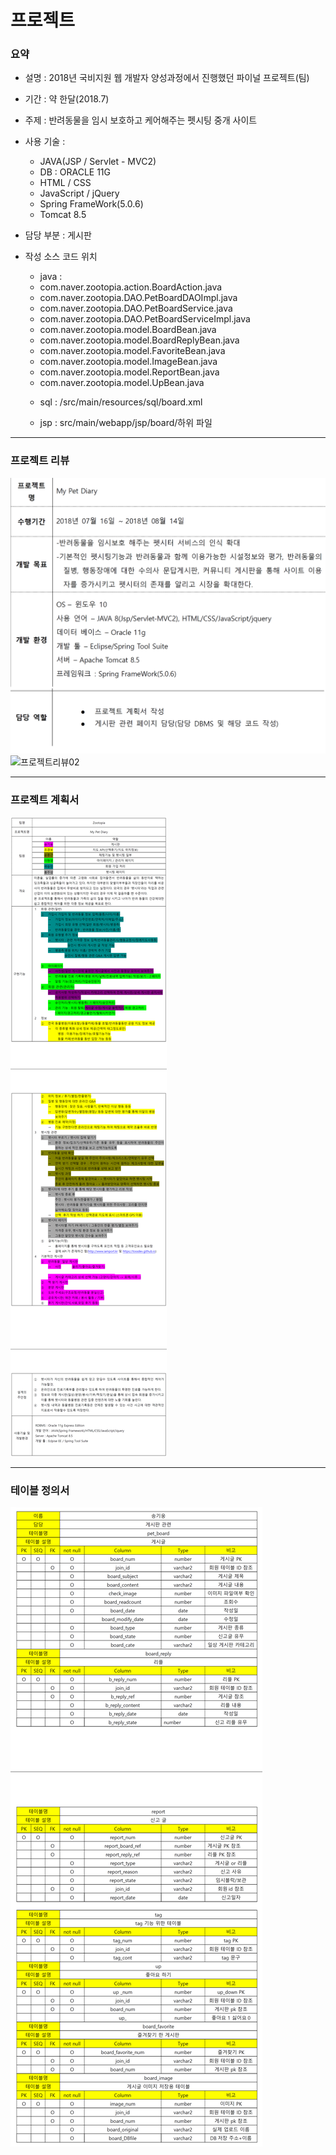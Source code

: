 # 프로젝트
### 요약
* 설명 : 2018년 국비지원 웹 개발자 양성과정에서 진행했던 파이널 프로젝트(팀)
* 기간 : 약 한달(2018.7)
* 주제 : 반려동물을 임시 보호하고 케어해주는 펫시팅 중개 사이트
* 사용 기술 : 
  - JAVA(JSP / Servlet - MVC2) 
  - DB : ORACLE 11G
  - HTML / CSS
  - JavaScript / jQuery
  - Spring FrameWork(5.0.6)
  - Tomcat 8.5
* 담당 부분 : 게시판
* 작성 소스 코드 위치
  - java :
  + com.naver.zootopia.action.BoardAction.java
  + com.naver.zootopia.DAO.PetBoardDAOImpl.java
  + com.naver.zootopia.DAO.PetBoardService.java
  + com.naver.zootopia.DAO.PetBoardServiceImpl.java
  + com.naver.zootopia.model.BoardBean.java
  + com.naver.zootopia.model.BoardReplyBean.java
  + com.naver.zootopia.model.FavoriteBean.java
  + com.naver.zootopia.model.ImageBean.java
  + com.naver.zootopia.model.ReportBean.java
  + com.naver.zootopia.model.UpBean.java
  
  - sql : /src/main/resources/sql/board.xml
  
  - jsp : src/main/webapp/jsp/board/하위 파일
  
***
### 프로젝트 리뷰
![프로젝트리뷰01](/project_introduction/review01.png)
![프로젝트리뷰02](/project_introduction/review02.png)
***
### 프로젝트 계획서
![프로젝트계획서](/project_introduction/project_plan.png)
***
### 테이블 정의서
![테이블정의서](/project_introduction/define_table.png)
